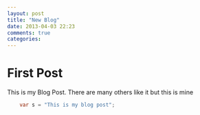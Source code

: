 ```yaml
---
layout: post
title: "New Blog"
date: 2013-04-03 22:23
comments: true
categories: 
---
```


# First Post #
This is my Blog Post. There are many others like it but this is mine

```C#
	var s = "This is my blog post";
``` 
